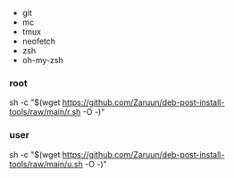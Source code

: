 - git
- mc
- tmux
- neofetch
- zsh
- oh-my-zsh

### root
sh -c "$(wget https://github.com/Zaruun/deb-post-install-tools/raw/main/r.sh -O -)"

### user
sh -c "$(wget https://github.com/Zaruun/deb-post-install-tools/raw/main/u.sh -O -)"